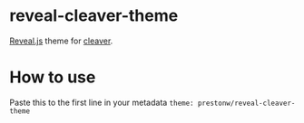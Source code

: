 reveal-cleaver-theme
====================

[Reveal.js](https://github.com/hakimel/reveal.js/) theme for [cleaver](https://github.com/jdan/cleaver).

How to use
================
Paste this to the first line in your metadata 
`theme: prestonw/reveal-cleaver-theme`

